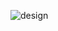 ![design](https://github.com/nethergrim/unsplashed_wallpapers/blob/master/icons/v1/device-2016-04-02-191948.png?raw=true)

